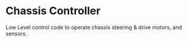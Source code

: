 # Chassis Controller

Low Level control code to operate chassis steering & drive motors, and sensors.


